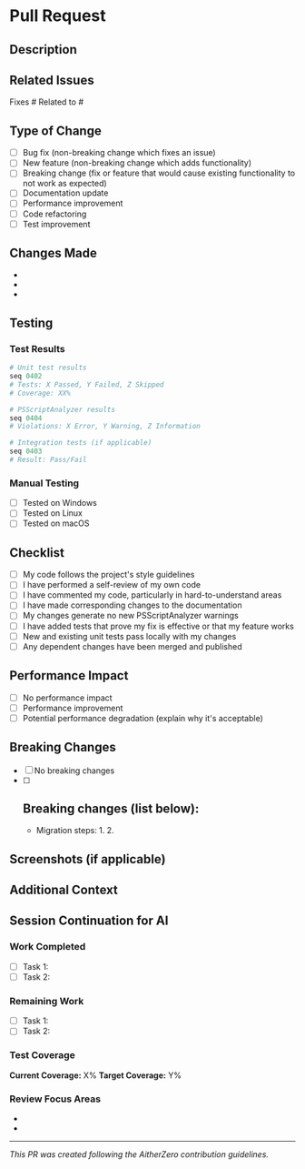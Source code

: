 # Pull Request

## Description
<!-- Provide a brief description of the changes in this PR -->

## Related Issues
<!-- Link to related issues using #issue_number -->
Fixes #
Related to #

## Type of Change
- [ ] Bug fix (non-breaking change which fixes an issue)
- [ ] New feature (non-breaking change which adds functionality)
- [ ] Breaking change (fix or feature that would cause existing functionality to not work as expected)
- [ ] Documentation update
- [ ] Performance improvement
- [ ] Code refactoring
- [ ] Test improvement

## Changes Made
<!-- List the specific changes made in this PR -->
- 
- 
- 

## Testing
### Test Results
```powershell
# Unit test results
seq 0402
# Tests: X Passed, Y Failed, Z Skipped
# Coverage: XX%

# PSScriptAnalyzer results
seq 0404
# Violations: X Error, Y Warning, Z Information

# Integration tests (if applicable)
seq 0403
# Result: Pass/Fail
```

### Manual Testing
- [ ] Tested on Windows
- [ ] Tested on Linux
- [ ] Tested on macOS

## Checklist
- [ ] My code follows the project's style guidelines
- [ ] I have performed a self-review of my own code
- [ ] I have commented my code, particularly in hard-to-understand areas
- [ ] I have made corresponding changes to the documentation
- [ ] My changes generate no new PSScriptAnalyzer warnings
- [ ] I have added tests that prove my fix is effective or that my feature works
- [ ] New and existing unit tests pass locally with my changes
- [ ] Any dependent changes have been merged and published

## Performance Impact
<!-- Describe any performance implications -->
- [ ] No performance impact
- [ ] Performance improvement
- [ ] Potential performance degradation (explain why it's acceptable)

## Breaking Changes
<!-- List any breaking changes and migration steps -->
- [ ] No breaking changes
- [ ] Breaking changes (list below):
  - 
  - Migration steps:
    1. 
    2. 

## Screenshots (if applicable)
<!-- Add screenshots to help explain your changes -->

## Additional Context
<!-- Add any other context about the PR here -->

## Session Continuation for AI
<!-- For AI handoff, include context -->
### Work Completed
- [ ] Task 1: <!-- What was done -->
- [ ] Task 2: 

### Remaining Work
- [ ] Task 1: <!-- What still needs to be done -->
- [ ] Task 2: 

### Test Coverage
**Current Coverage:** X%
**Target Coverage:** Y%

### Review Focus Areas
<!-- Areas that need special attention during review -->
- 
- 

---
*This PR was created following the AitherZero contribution guidelines.*